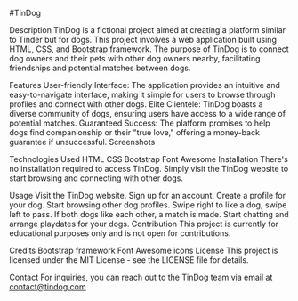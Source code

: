 #TinDog

Description
TinDog is a fictional project aimed at creating a platform similar to Tinder but for dogs. This project involves a web application built using HTML, CSS, and Bootstrap framework. The purpose of TinDog is to connect dog owners and their pets with other dog owners nearby, facilitating friendships and potential matches between dogs.

Features
User-friendly Interface: The application provides an intuitive and easy-to-navigate interface, making it simple for users to browse through profiles and connect with other dogs.
Elite Clientele: TinDog boasts a diverse community of dogs, ensuring users have access to a wide range of potential matches.
Guaranteed Success: The platform promises to help dogs find companionship or their "true love," offering a money-back guarantee if unsuccessful.
Screenshots


Technologies Used
HTML
CSS
Bootstrap
Font Awesome
Installation
There's no installation required to access TinDog. Simply visit the TinDog website to start browsing and connecting with other dogs.

Usage
Visit the TinDog website.
Sign up for an account.
Create a profile for your dog.
Start browsing other dog profiles.
Swipe right to like a dog, swipe left to pass.
If both dogs like each other, a match is made.
Start chatting and arrange playdates for your dogs.
Contribution
This project is currently for educational purposes only and is not open for contributions.

Credits
Bootstrap framework
Font Awesome icons
License
This project is licensed under the MIT License - see the LICENSE file for details.

Contact
For inquiries, you can reach out to the TinDog team via email at contact@tindog.com